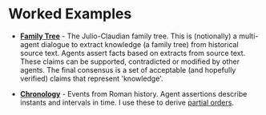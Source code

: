 # Worked Examples

- **[Family Tree](family/workbook.xhtml)** - The Julio-Claudian family tree. This is (notionally) a multi-agent dialogue to extract knowledge (a family tree) from historical source text. Agents assert facts based on extracts from source text. These claims can be supported, contradicted or modified by other agents. The final consensus is a set of acceptable (and hopefully verified) claims that represent 'knowledge'.

- **[Chronology](chronology/example.xhtml)** - Events from Roman history. Agent assertions describe instants and intervals in time. I use these to derive <a href="https://en.wikipedia.org/wiki/Partially_ordered_set">partial orders</a>.
